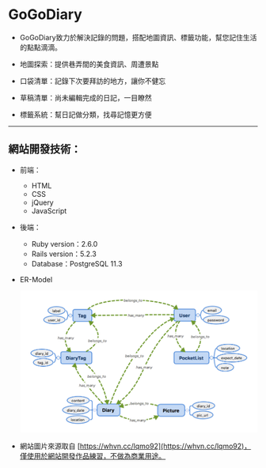 # GoGoDiary

- GoGoDiary致力於解決記錄的問題，搭配地圖資訊、標籤功能，幫您記住生活的點點滴滴。

- 地圖探索：提供巷弄間的美食資訊、周遭景點

- 口袋清單：記錄下次要拜訪的地方，讓你不健忘

- 草稿清單：尚未編輯完成的日記，一目瞭然

- 標籤系統：幫日記做分類，找尋記憶更方便

----

## 網站開發技術：

- 前端：
  - HTML
  - CSS
  - jQuery
  - JavaScript

- 後端：
  - Ruby version：2.6.0
  - Rails version：5.2.3
  - Database：PostgreSQL 11.3

- ER-Model

   ![Alt text](lib/assets/ERModel.png)

- 網站圖片來源取自 [https://whvn.cc/lqmo92](https://whvn.cc/lqmo92)，僅使用於網站開發作品練習，不做為商業用途。
